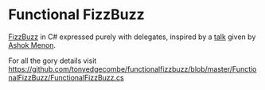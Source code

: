 # Functional FizzBuzz

[FizzBuzz](http://weblog.raganwald.com/2007/01/dont-overthink-fizzbuzz.html) in C# expressed purely with delegates, inspired by a [talk](https://github.com/amnn/js-from-scratch) given by [Ashok Menon](https://github.com/amnn).

For all the gory details visit https://github.com/tonyedgecombe/functionalfizzbuzz/blob/master/FunctionalFizzBuzz/FunctionalFizzBuzz.cs
